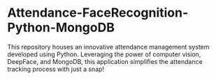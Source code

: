 # Attendance-FaceRecognition-Python-MongoDB
This repository houses an innovative attendance management system developed using Python. Leveraging the power of computer vision, DeepFace, and MongoDB, this application simplifies the attendance tracking process with just a snap!
